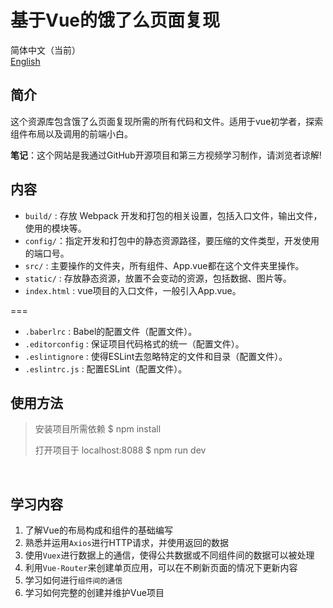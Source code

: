 # 基于Vue的饿了么页面复现

简体中文（当前）<br/>
[English](README.md)

## 简介
这个资源库包含饿了么页面复现所需的所有代码和文件。适用于vue初学者，探索组件布局以及调用的前端小白。

**笔记**：这个网站是我通过GitHub开源项目和第三方视频学习制作，请浏览者谅解!
<br/>

## 内容

- `build/` : 存放 Webpack 开发和打包的相关设置，包括入口文件，输出文件，使用的模块等。
- `config/`：指定开发和打包中的静态资源路径，要压缩的文件类型，开发使用的端口号。
- `src/` : 主要操作的文件夹，所有组件、App.vue都在这个文件夹里操作。
- `static/` : 存放静态资源，放置不会变动的资源，包括数据、图片等。
- `index.html` : vue项目的入口文件，一般引入App.vue。

===
- `.baberlrc` : Babel的配置文件（配置文件）。
- `.editorconfig` : 保证项目代码格式的统一（配置文件）。
- `.eslintignore` : 使得ESLint去忽略特定的文件和目录（配置文件）。
- `.eslintrc.js` : 配置ESLint（配置文件）。

## 使用方法
> 安装项目所需依赖
> $ npm install
> 
> 打开项目于 localhost:8088
> $ npm run dev
<br/>

## 学习内容
1. 了解Vue的布局构成和组件的基础编写
2. 熟悉并运用`Axios`进行HTTP请求，并使用返回的数据
3. 使用`Vuex`进行数据上的通信，使得公共数据或不同组件间的数据可以被处理
4. 利用`Vue-Router`来创建单页应用，可以在不刷新页面的情况下更新内容
5. 学习如何进行`组件间的通信`
6. 学习如何完整的创建并维护Vue项目